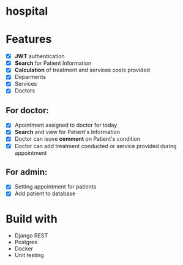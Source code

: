 # hospital
# Features
- [x] **JWT** authentication
- [x] **Search** for Patient Information
- [x] **Calculation** of treatment and services costs provided
- [x] Deparments
- [x] Services
- [x] Doctors
## For doctor:
- [x] Apointment assigned to doctor for today
- [x] **Search** and view for Patient's Information
- [x] Doctor can leave **comment** on Patient's condition
- [x] Doctor can add treatment conducted or service provided during appointment
## For admin:
- [x] Setting appointment for patients
- [x] Add patient to database 

# Build with
* Django REST
* Postgres
* Docker
* Unit testing
